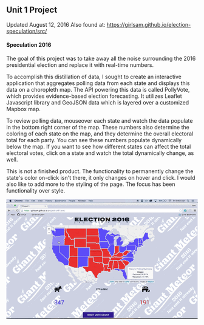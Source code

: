 ## Unit 1 Project
Updated August 12, 2016
Also found at: https://girlsam.github.io/election-speculation/src/

#### Speculation 2016

The goal of this project was to take away all the noise surrounding the 2016 presidential election and replace it with real-time numbers.

To accomplish this distillation of data, I sought to create an interactive application that aggregates polling data from each state and displays this data on a choropleth map. The API powering this data is called PollyVote, which provides evidence-based election forecasting. It utilizes Leaflet Javascript library and GeoJSON data which is layered over a customized Mapbox map.

To review polling data, mouseover each state and watch the data populate in the bottom right corner of the map. These numbers also determine the coloring of each state on the map, and they determine the overall electoral total for each party. You can see these numbers populate dynamically below the map. If you want to see how different states can affect the total electoral votes, click on a state and watch the total dynamically change, as well.

This is not a finished product. The functionality to permanently change the state's color on-click isn't there, it only changes on hover and click. I would also like to add more to the styling of the page. The focus has been functionality over style.

![Demo](project_demo.gif)
